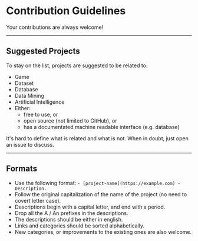 # Contribution Guidelines

Your contributions are always welcome!

---
## Suggested Projects

To stay on the list, projects are suggested to be related to:

- Game
- Dataset
- Database
- Data Mining
- Artificial Intelligence
- Either:
  - free to use, or
  - open source (not limited to GitHub), or
  - has a documentated machine readable interface (e.g. database)

It's hard to define what is related and what is not. When in doubt, just open an issue to discuss.

---
## Formats

- Use the following format: `- [project-name](https://example.com) - Description.`
- Follow the original capitalization of the name of the project (no need to covert letter case).
- Descriptions begin with a capital letter, and end with a period.
- Drop all the A / An prefixes in the descriptions.
- The descriptions should be either in english.
- Links and categories should be sorted alphabetically.
- New categories, or improvements to the existing ones are also welcome.
